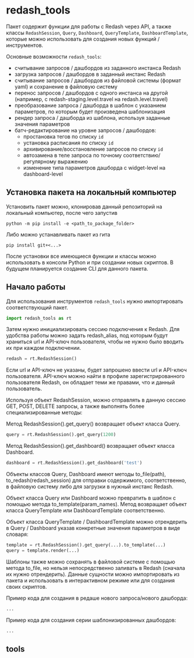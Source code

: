 # redash_tools

Пакет содержит функции для работы с Redash через API, а также классы `RedashSession`, `Query`, `Dashboard`, `QueryTemplate`, `DashboardTemplate`, которые можно использовать для создания новых функций / инструментов.

Основные возможности `redash_tools`:
* считывание запросов / дашбордов из заданного инстанса Redash
* загрузка запросов / дашбордов в заданный инстанс Redash
* считывание запросов / дашбордов из файловой системы (формат yaml) и сохранение в файловую систему
* перенос запросов / дашбордов с одного инстанса на другой (например, с redash-staging.level.travel на redash.level.travel)
* преобразование запроса / дашборда в шаблон с указанием параметров, по которым будет произведена шаблонизация
* рендер запроса / дашборда из шаблона, используя заданные значения параметров
* батч-редактирование на уровне запросов / дашбордов:
	* простановка тегов по списку `id`
	* установка расписания по списку `id`
	* архивирование/восстановление запросов по списку `id`
	* автозамена в теле запроса по точному соответствию/регулярному выражению
	* изменение типа параметров дашборда с widget-level на dashboard-level
	
	
## Установка пакета на локальный компьютер

Установить пакет можно, клонировав данный репозиторий на локальный компьютер, после чего запустив
```
python -m pip install -e <path_to_package_folder>
```

Либо можно устанавливать пакет из гита
```
pip install git+<...>
```

После установки все имеющиеся функции и классы можно использовать в консоли Python и при создании новых скриптов.
В будущем планируется создание CLI для данного пакета.

## Начало работы

Для использования инструментов `redash_tools` нужно импортировать соответствующий пакет.

```python
import redash_tools as rt
```

Затем нужно инициализировать сессию подключения к Redash. Для удобства работы можно задать redash_alias, под которым будут храниться url и API-ключ пользователя, чтобы не нужно было вводить их при каждом подключении.

```python
redash = rt.RedashSession()
```
Если url и API-ключ не указаны, будет запрошено ввести url и API-ключ пользователя. API-ключ можно найти в профиле зарегистрированного пользователя Redash, он обладает теми же правами, что и данный пользователь.

Используя объект RedashSession, можно отправлять в данную сессию GET, POST, DELETE запросы, а также выполнять более специализированные методы:

Метод RedashSession().get_query() возвращает объект класса Query.
```python
query = rt.RedashSession().get_query(1200)
```

Метод RedashSession().get_dashboard() возвращает объект класса Dashboard.
```python
dashboard = rt.RedashSession().get_dashboard('test')
```

Объекты классов Query, Dashboard имеют методы to_file(path), to_redash(redash_session) для отправки содержимого, соответственно, в файловую систему либо для загрузки в нужный инстанс Redash.

Объект класса Query или Dashboard можно превратить в шаблон с помощью метода to_template(param_names). Метод возвращает объект класса QueryTemplate или DashboardTemplate соответственно.

Объект класса QueryTemplate / DashboardTemplate можно отрендерить в Query / Dashboard указав конкретные значения параметров в виде словаря:

```python
template = rt.RedashSession().get_query(...).to_template(...)
query = template.render(...)
```

Шаблоны также можно сохранять в файловой системе с помощью метода to_file, но нельзя непосредственно заливать в Redash (сначала их нужно отрендерить).
Данные сущности можно импортировать из пакета и использовать в интерактивном режиме или для создания своих скриптов.

Пример кода для создания в редаше нового запроса/нового дашборда:
```python
...
```

Пример кода для создания серии шаблонизированных дашбордов:
```python
...
```    


## tools 





